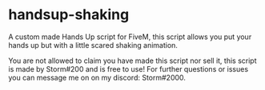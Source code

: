 # handsup-shaking
A custom made Hands Up script for FiveM, this script allows you put your hands up but with a little scared shaking animation.

You are not allowed to claim you have made this script nor sell it, this script is made by Storm#200 and is free to use!
For further questions or issues you can message me on on my discord: Storm#2000.
